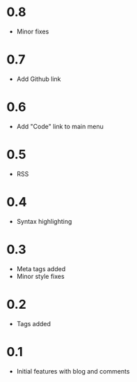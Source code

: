 # 0.8
- Minor fixes

# 0.7
- Add Github link

# 0.6
- Add "Code" link to main menu

# 0.5
- RSS

# 0.4
- Syntax highlighting

# 0.3
- Meta tags added
- Minor style fixes

# 0.2
- Tags added

# 0.1
- Initial features with blog and comments